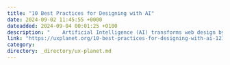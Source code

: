 ```yaml
---
title: "10 Best Practices for Designing with AI"
date: 2024-09-02 11:45:55 +0000
dateadded: 2024-09-04 00:01:25 +0100
description: "    Artificial Intelligence (AI) transforms web design by simplifying complex activities, enhancing user interface, and improving overall…  Continue reading on UX Planet »  "
link: "https://uxplanet.org/10-best-practices-for-designing-with-ai-1219d2732cdc?source=rss----819cc2aaeee0---4"
category:
directory: _directory/ux-planet.md
---
```

